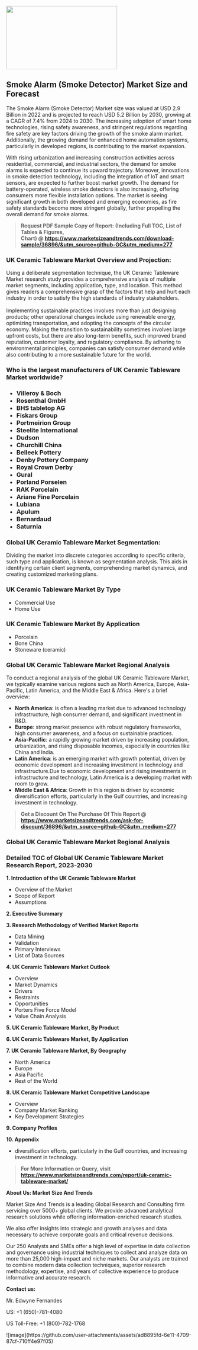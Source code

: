 <p><img class="alignnone size-medium wp-image-20088" src="https://ffe5etoiles.com/wp-content/uploads/2024/12/MST1-300x171.png" alt="" width="300" height="171" /></p><h2>Smoke Alarm (Smoke Detector) Market Size and Forecast</h2><p>The Smoke Alarm (Smoke Detector) Market size was valued at USD 2.9 Billion in 2022 and is projected to reach USD 5.2 Billion by 2030, growing at a CAGR of 7.4% from 2024 to 2030. The increasing adoption of smart home technologies, rising safety awareness, and stringent regulations regarding fire safety are key factors driving the growth of the smoke alarm market. Additionally, the growing demand for enhanced home automation systems, particularly in developed regions, is contributing to the market expansion.</p><p>With rising urbanization and increasing construction activities across residential, commercial, and industrial sectors, the demand for smoke alarms is expected to continue its upward trajectory. Moreover, innovations in smoke detection technology, including the integration of IoT and smart sensors, are expected to further boost market growth. The demand for battery-operated, wireless smoke detectors is also increasing, offering consumers more flexible installation options. The market is seeing significant growth in both developed and emerging economies, as fire safety standards become more stringent globally, further propelling the overall demand for smoke alarms.</p></p><blockquote id="" class=""><strong>Request PDF Sample Copy of Report: (Including Full TOC, List of Tables &amp; Figures, Chart)&nbsp;@&nbsp;<strong><a href="https://www.marketsizeandtrends.com/download-sample/36896/&utm_source=github-GC&utm_medium=277" target="_blank">https://www.marketsizeandtrends.com/download-sample/36896/&utm_source=github-GC&utm_medium=277</a></strong></strong></blockquote><h3 id="" class="">UK Ceramic Tableware Market&nbsp;Overview and Projection:</h3><p id="" class="">Using a deliberate segmentation technique, the UK Ceramic Tableware Market research study provides a comprehensive analysis of multiple market segments, including application, type, and location. This method gives readers a comprehensive grasp of the factors that help and hurt each industry in order to satisfy the high standards of industry stakeholders. <br /> <br />Implementing sustainable practices involves more than just designing products; other operational changes include using renewable energy, optimizing transportation, and adopting the concepts of the circular economy. Making the transition to sustainability sometimes involves large upfront costs, but there are also long-term benefits, such improved brand reputation, customer loyalty, and regulatory compliance. By adhering to environmental principles, companies can satisfy consumer demand while also contributing to a more sustainable future for the world.</p><h3 id="" class="">Who is the largest manufacturers of&nbsp;UK Ceramic Tableware Market worldwide?</h3><h3 class=""><p><ul><li>Villeroy & Boch </li><li> Rosenthal GmbH </li><li> BHS tabletop AG </li><li> Fiskars Group </li><li> Portmeirion Group </li><li> Steelite International </li><li> Dudson </li><li> Churchill China </li><li> Belleek Pottery </li><li> Denby Pottery Company </li><li> Royal Crown Derby </li><li> Gural </li><li> Porland Porselen </li><li> RAK Porcelain </li><li> Ariane Fine Porcelain </li><li> Lubiana </li><li> Apulum </li><li> Bernardaud </li><li> Saturnia</li></ul></p></h3><h3 id="" class="">Global&nbsp;UK Ceramic Tableware Market Segmentation:</h3><p id="" class="">Dividing the market into discrete categories according to specific criteria, such type and application, is known as segmentation analysis. This aids in identifying certain client segments, comprehending market dynamics, and creating customized marketing plans.</p><h3 id="" class="">UK Ceramic Tableware Market&nbsp;By Type</h3><p><p><ul><li>Commercial Use </li><li> Home Use</p></li></ul></p></p><h3 id="" class="">UK Ceramic Tableware Market&nbsp;By Application</h3><p class=""><p><ul><li>Porcelain </li><li> Bone China </li><li> Stoneware (ceramic)</li></ul></p></p><h3 id="" class="">Global UK Ceramic Tableware Market Regional Analysis</h3><p id="" class="">To conduct a regional analysis of the global UK Ceramic Tableware Market, we typically examine various regions such as North America, Europe, Asia-Pacific, Latin America, and the Middle East &amp; Africa. Here's a brief overview:</p><ul><li><strong>North America</strong>: is often a leading market due to advanced technology infrastructure, high consumer demand, and significant investment in R&amp;D.</li><li><strong>Europe</strong>: strong market presence with robust regulatory frameworks, high consumer awareness, and a focus on sustainable practices.</li><li><strong>Asia-Pacific</strong>: a rapidly growing market driven by increasing population, urbanization, and rising disposable incomes, especially in countries like China and India.</li><li><strong>Latin America</strong>: is an emerging market with growth potential, driven by economic development and increasing investment in technology and infrastructure.Due to economic development and rising investments in infrastructure and technology, Latin America is a developing market with room to grow.</li><li><strong>Middle East &amp; Africa</strong>: Growth in this region is driven by economic diversification efforts, particularly in the Gulf countries, and increasing investment in technology.</li></ul><blockquote id="" class=""><strong>Get a Discount On The Purchase Of This Report @ <strong><a href="https://www.marketsizeandtrends.com/ask-for-discount/36896/&utm_source=github-GC&utm_medium=277" target="_blank">https://www.marketsizeandtrends.com/ask-for-discount/36896/&utm_source=github-GC&utm_medium=277</a></strong></strong></blockquote><h3 id="" class="">Global UK Ceramic Tableware Market Regional Analysis</h3><h3 id="" class="">Detailed TOC of Global UK Ceramic Tableware Market Research Report, 2023-2030</h3><p id="" class=""><strong>1. Introduction of the UK Ceramic Tableware Market</strong></p><ul><li>Overview of the Market</li><li>Scope of Report</li><li>Assumptions</li></ul><p id="" class=""><strong>2. Executive Summary</strong></p><p id="" class=""><strong>3. Research Methodology of Verified Market Reports</strong></p><ul><li>Data Mining</li><li>Validation</li><li>Primary Interviews</li><li>List of Data Sources</li></ul><p id="" class=""><strong>4. UK Ceramic Tableware Market Outlook</strong></p><ul><li>Overview</li><li>Market Dynamics</li><li>Drivers</li><li>Restraints</li><li>Opportunities</li><li>Porters Five Force Model</li><li>Value Chain Analysis</li></ul><p id="" class=""><strong>5. UK Ceramic Tableware Market, By Product</strong></p><p id="" class=""><strong>6. UK Ceramic Tableware Market, By Application</strong></p><p id="" class=""><strong>7. UK Ceramic Tableware Market, By Geography</strong></p><ul><li>North America</li><li>Europe</li><li>Asia Pacific</li><li>Rest of the World</li></ul><p id="" class=""><strong>8. UK Ceramic Tableware Market Competitive Landscape</strong></p><ul><li>Overview</li><li>Company Market Ranking</li><li>Key Development Strategies</li></ul><p id="" class=""><strong>9. Company Profiles</strong></p><p id="" class=""><strong>10. Appendix</strong></p><ul><li>diversification efforts, particularly in the Gulf countries, and increasing investment in technology.</li></ul><blockquote id="" class=""><strong>For More Information or Query, visit <strong><strong><a href="https://www.marketsizeandtrends.com/report/uk-ceramic-tableware-market/" target="_blank">https://www.marketsizeandtrends.com/report/uk-ceramic-tableware-market/</a></strong></strong></strong></blockquote><p id="" class=""><strong>About Us: Market Size And Trends</strong></p><p id="" class="">Market Size And Trends is a leading Global Research and Consulting firm servicing over 5000+ global clients. We provide advanced analytical research solutions while offering information-enriched research studies.</p><p id="" class="">We also offer insights into strategic and growth analyses and data necessary to achieve corporate goals and critical revenue decisions.</p><p id="" class="">Our 250 Analysts and SMEs offer a high level of expertise in data collection and governance using industrial techniques to collect and analyze data on more than 25,000 high-impact and niche markets. Our analysts are trained to combine modern data collection techniques, superior research methodology, expertise, and years of collective experience to produce informative and accurate research.</p><p id="" class=""><strong>Contact us:</strong></p><p id="" class="">Mr. Edwyne Fernandes</p><p id="" class="">US: +1 (650)-781-4080</p><p id="" class="">US Toll-Free: +1 (800)-782-1768</p>
![image](https://github.com/user-attachments/assets/ad8895fd-6e11-4709-87cf-710ff4e97f05)
